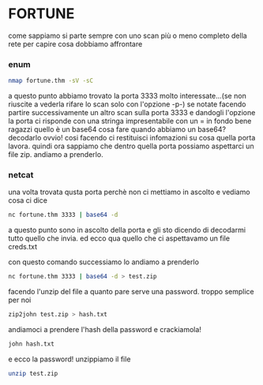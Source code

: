 # FORTUNE

come sappiamo si parte sempre con uno scan più o meno completo della rete per capire cosa dobbiamo affrontare 

### enum

```bash
nmap fortune.thm -sV -sC 
```

a questo punto abbiamo trovato la porta 3333 molto interessate...(se non riuscite a vederla rifare lo scan solo con l'opzione -p-)
se notate facendo partire successivamente un altro scan sulla porta 3333 e dandogli l'opzione la porta ci risponde con una stringa impresentabile con un = in fondo
bene ragazzi quello è un base64 cosa fare quando abbiamo un base64? decodarlo ovvio! cosi facendo ci restituisci infomazioni su cosa quella porta lavora. quindi ora sappiamo che 
dentro quella porta possiamo aspettarci un file zip. andiamo a prenderlo.

### netcat

una volta trovata qusta porta perchè non ci mettiamo in ascolto e vediamo cosa ci dice 

```bash
nc fortune.thm 3333 | base64 -d
```

a questo punto sono in ascolto della porta e gli sto dicendo di decodarmi tutto quello che invia.
ed ecco qua quello che ci aspettavamo un file creds.txt

con questo comando successiamo lo andiamo a prenderlo 

```bash
nc fortune.thm 3333 | base64 -d > test.zip
```

facendo l'unzip del file a quanto pare serve una password. troppo semplice per noi 

```bash
zip2john test.zip > hash.txt
```

andiamoci a prendere l'hash della password e crackiamola!
```bash
john hash.txt
```
e ecco la password! unzippiamo il file 
```bash
unzip test.zip
```



